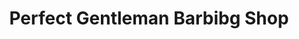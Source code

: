 ---
title: "Perfect Gentleman Barbibg Shop"
url: /monrovia/perfect-gentleman-barbibg-shop/
shop: hairdresser
---